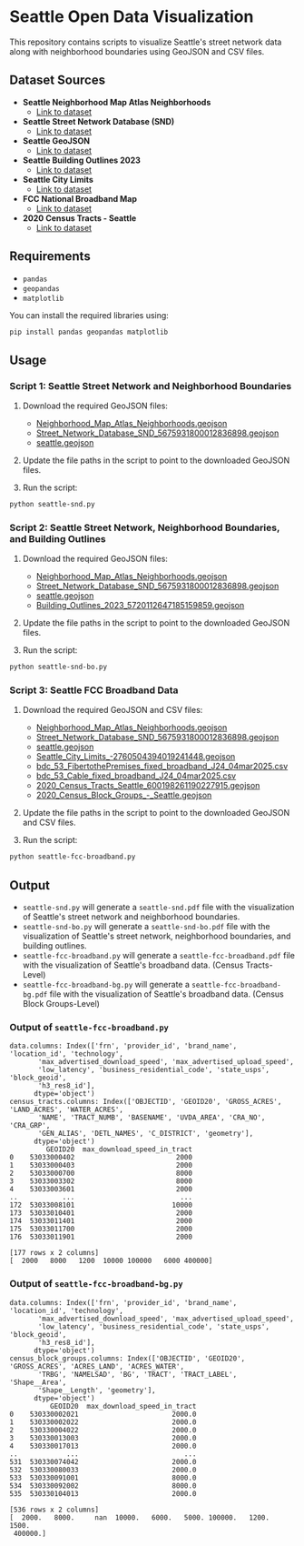 # Seattle Open Data Visualization

This repository contains scripts to visualize Seattle's street network data along with neighborhood boundaries using GeoJSON and CSV files.

## Dataset Sources

- **Seattle Neighborhood Map Atlas Neighborhoods**
  - [Link to dataset](https://data-seattlecitygis.opendata.arcgis.com/datasets/SeattleCityGIS::neighborhood-map-atlas-neighborhoods)
- **Seattle Street Network Database (SND)**
  - [Link to dataset](https://data-seattlecitygis.opendata.arcgis.com/datasets/street-network-database-snd-1)
- **Seattle GeoJSON**
  - [Link to dataset](https://polygons.openstreetmap.fr/get_geojson.py?id=237385&params=0)
- **Seattle Building Outlines 2023**
  - [Link to dataset](https://data-seattlecitygis.opendata.arcgis.com/datasets/SeattleCityGIS::building-outlines-2023/about)
- **Seattle City Limits**
  - [Link to dataset](https://data-seattlecitygis.opendata.arcgis.com/maps/seattle-city-limits-2)
- **FCC National Broadband Map**
  - [Link to dataset](https://broadbandmap.fcc.gov/data-download)
- **2020 Census Tracts - Seattle**
  - [Link to dataset](https://data-seattlecitygis.opendata.arcgis.com/datasets/SeattleCityGIS::2020-census-tracts-seattle/)

## Requirements

- `pandas`
- `geopandas`
- `matplotlib`

You can install the required libraries using:
```bash
pip install pandas geopandas matplotlib
```

## Usage

### Script 1: Seattle Street Network and Neighborhood Boundaries

1. Download the required GeoJSON files:
    - [Neighborhood_Map_Atlas_Neighborhoods.geojson](https://data-seattlecitygis.opendata.arcgis.com/datasets/SeattleCityGIS::neighborhood-map-atlas-neighborhoods)
    - [Street_Network_Database_SND_5675931800012836898.geojson](https://data-seattlecitygis.opendata.arcgis.com/datasets/street-network-database-snd-1)
    - [seattle.geojson](https://polygons.openstreetmap.fr/get_geojson.py?id=237385&params=0)

2. Update the file paths in the script to point to the downloaded GeoJSON files.

3. Run the script:
```bash
python seattle-snd.py
```

### Script 2: Seattle Street Network, Neighborhood Boundaries, and Building Outlines

1. Download the required GeoJSON files:
    - [Neighborhood_Map_Atlas_Neighborhoods.geojson](https://data-seattlecitygis.opendata.arcgis.com/datasets/SeattleCityGIS::neighborhood-map-atlas-neighborhoods)
    - [Street_Network_Database_SND_5675931800012836898.geojson](https://data-seattlecitygis.opendata.arcgis.com/datasets/street-network-database-snd-1)
    - [seattle.geojson](https://polygons.openstreetmap.fr/get_geojson.py?id=237385&params=0)
    - [Building_Outlines_2023_5720112647185159859.geojson](https://data-seattlecitygis.opendata.arcgis.com/datasets/SeattleCityGIS::building-outlines-2023/about)

2. Update the file paths in the script to point to the downloaded GeoJSON files.

3. Run the script:
```bash
python seattle-snd-bo.py
```

### Script 3: Seattle FCC Broadband Data

1. Download the required GeoJSON and CSV files:
    - [Neighborhood_Map_Atlas_Neighborhoods.geojson](https://data-seattlecitygis.opendata.arcgis.com/datasets/SeattleCityGIS::neighborhood-map-atlas-neighborhoods)
    - [Street_Network_Database_SND_5675931800012836898.geojson](https://data-seattlecitygis.opendata.arcgis.com/datasets/street-network-database-snd-1)
    - [seattle.geojson](https://polygons.openstreetmap.fr/get_geojson.py?id=237385&params=0)
    - [Seattle_City_Limits_-2760504394019241448.geojson](https://data-seattlecitygis.opendata.arcgis.com/maps/seattle-city-limits-2)
    - [bdc_53_FibertothePremises_fixed_broadband_J24_04mar2025.csv](https://broadbandmap.fcc.gov/data-download)
    - [bdc_53_Cable_fixed_broadband_J24_04mar2025.csv](https://broadbandmap.fcc.gov/data-download)
    - [2020_Census_Tracts_Seattle_600198261190227915.geojson](https://data-seattlecitygis.opendata.arcgis.com/datasets/SeattleCityGIS::2020-census-tracts-seattle)
    - [2020_Census_Block_Groups_-_Seattle.geojson](https://data-seattlecitygis.opendata.arcgis.com/datasets/SeattleCityGIS::2020-census-block-groups-seattle-1)

2. Update the file paths in the script to point to the downloaded GeoJSON and CSV files.

3. Run the script:
```bash
python seattle-fcc-broadband.py
```

## Output

- `seattle-snd.py` will generate a `seattle-snd.pdf` file with the visualization of Seattle's street network and neighborhood boundaries.
- `seattle-snd-bo.py` will generate a `seattle-snd-bo.pdf` file with the visualization of Seattle's street network, neighborhood boundaries, and building outlines.
- `seattle-fcc-broadband.py` will generate a `seattle-fcc-broadband.pdf` file with the visualization of Seattle's broadband data. (Census Tracts-Level)
- `seattle-fcc-broadband-bg.py` will generate a `seattle-fcc-broadband-bg.pdf` file with the visualization of Seattle's broadband data. (Census Block Groups-Level)
### Output of `seattle-fcc-broadband.py`
```
data.columns: Index(['frn', 'provider_id', 'brand_name', 'location_id', 'technology',
       'max_advertised_download_speed', 'max_advertised_upload_speed',
       'low_latency', 'business_residential_code', 'state_usps', 'block_geoid',
       'h3_res8_id'],
      dtype='object')
census_tracts.columns: Index(['OBJECTID', 'GEOID20', 'GROSS_ACRES', 'LAND_ACRES', 'WATER_ACRES',
       'NAME', 'TRACT_NUMB', 'BASENAME', 'UVDA_AREA', 'CRA_NO', 'CRA_GRP',
       'GEN_ALIAS', 'DETL_NAMES', 'C_DISTRICT', 'geometry'],
      dtype='object')
         GEOID20  max_download_speed_in_tract
0    53033000402                         2000
1    53033000403                         2000
2    53033000700                         8000
3    53033003302                         8000
4    53033003601                         2000
..           ...                          ...
172  53033008101                        10000
173  53033010401                         2000
174  53033011401                         2000
175  53033011700                         2000
176  53033011901                         2000

[177 rows x 2 columns]
[  2000   8000   1200  10000 100000   6000 400000]
```

### Output of `seattle-fcc-broadband-bg.py`
```
data.columns: Index(['frn', 'provider_id', 'brand_name', 'location_id', 'technology',
       'max_advertised_download_speed', 'max_advertised_upload_speed',
       'low_latency', 'business_residential_code', 'state_usps', 'block_geoid',
       'h3_res8_id'],
      dtype='object')
census_block_groups.columns: Index(['OBJECTID', 'GEOID20', 'GROSS_ACRES', 'ACRES_LAND', 'ACRES_WATER',
       'TRBG', 'NAMELSAD', 'BG', 'TRACT', 'TRACT_LABEL', 'Shape__Area',
       'Shape__Length', 'geometry'],
      dtype='object')
          GEOID20  max_download_speed_in_tract
0    530330002021                       2000.0
1    530330002022                       2000.0
2    530330004022                       2000.0
3    530330013003                       2000.0
4    530330017013                       2000.0
..            ...                          ...
531  530330074042                       2000.0
532  530330080033                       2000.0
533  530330091001                       8000.0
534  530330092002                       8000.0
535  530330104013                       2000.0

[536 rows x 2 columns]
[  2000.   8000.     nan  10000.   6000.   5000. 100000.   1200.   1500.
 400000.]
```

